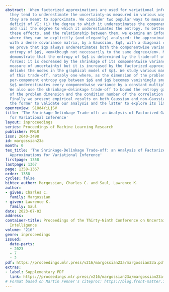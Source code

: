 ```yaml
---
abstract: 'When factorized approximations are used for variational inference (VI),
  they tend to underestimate the uncertainty—as measured in various ways—of the distributions
  they are meant to approximate. We consider two popular ways to measure the uncertainty
  deficit of VI: (i) the degree to which it underestimates the componentwise variance,
  and (ii) the degree to which it underestimates the entropy. To better understand
  these effects, and the relationship between them, we examine an informative setting
  where they can be explicitly (and elegantly) analyzed: the approximation of a Gaussian, $p$,
  with a dense covariance matrix, by a Gaussian, $q$, with a diagonal covariance matrix.
  We prove that $q$ always underestimates both the componentwise variance and the
  entropy of $p$, <em>though not necessarily to the same degree</em>. Moreover we
  demonstrate that the entropy of $q$ is determined by the trade-off of two competing
  forces: it is decreased by the shrinkage of its componentwise variances (our first
  measure of uncertainty) but it is increased by the factorized approximation which
  delinks the nodes in the graphical model of $p$. We study various manifestations
  of this trade-off, notably one where, as the dimension of the problem grows, the
  per-component entropy gap between $p$ and $q$ becomes vanishingly small even though
  $q$ underestimates every componentwise variance by a constant multiplicative factor.
  We also use the shrinkage-delinkage trade-off to bound the entropy gap in terms
  of the problem dimension and the condition number of the correlation matrix of $p$.
  Finally we present empirical results on both Gaussian and non-Gaussian targets,
  the former to validate our analysis and the latter to explore its limitations.'
openreview: S18d4YiLjSV
title: 'The Shrinkage-Delinkage Trade-off: an Analysis of Factorized Gaussian Approximations
  for Variational Inference'
layout: inproceedings
series: Proceedings of Machine Learning Research
publisher: PMLR
issn: 2640-3498
id: margossian23a
month: 0
tex_title: 'The Shrinkage-Delinkage Trade-off: an Analysis of Factorized {G}aussian
  Approximations for Variational Inference'
firstpage: 1358
lastpage: 1367
page: 1358-1367
order: 1358
cycles: false
bibtex_author: Margossian, Charles C. and Saul, Lawrence K.
author:
- given: Charles C.
  family: Margossian
- given: Lawrence K.
  family: Saul
date: 2023-07-02
address:
container-title: Proceedings of the Thirty-Ninth Conference on Uncertainty in Artificial
  Intelligence
volume: '216'
genre: inproceedings
issued:
  date-parts:
  - 2023
  - 7
  - 2
pdf: https://proceedings.mlr.press/v216/margossian23a/margossian23a.pdf
extras:
- label: Supplementary PDF
  link: https://proceedings.mlr.press/v216/margossian23a/margossian23a-supp.pdf
# Format based on Martin Fenner's citeproc: https://blog.front-matter.io/posts/citeproc-yaml-for-bibliographies/
---
```

